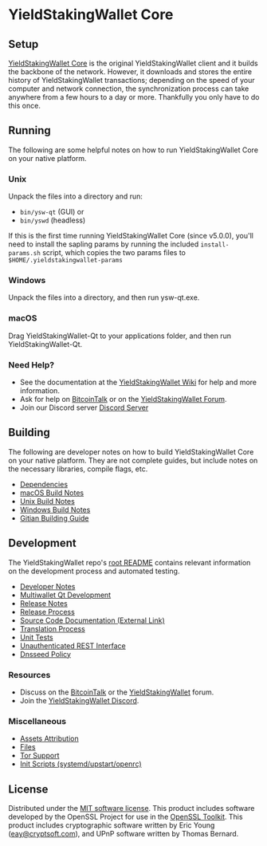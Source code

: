 YieldStakingWallet Core
=============

Setup
---------------------
[YieldStakingWallet Core](http://yieldstakingwallet.org/wallet) is the original YieldStakingWallet client and it builds the backbone of the network. However, it downloads and stores the entire history of YieldStakingWallet transactions; depending on the speed of your computer and network connection, the synchronization process can take anywhere from a few hours to a day or more. Thankfully you only have to do this once.

Running
---------------------
The following are some helpful notes on how to run YieldStakingWallet Core on your native platform.

### Unix

Unpack the files into a directory and run:

- `bin/ysw-qt` (GUI) or
- `bin/yswd` (headless)

If this is the first time running YieldStakingWallet Core (since v5.0.0), you'll need to install the sapling params by running the included `install-params.sh` script, which copies the two params files to `$HOME/.yieldstakingwallet-params`

### Windows

Unpack the files into a directory, and then run ysw-qt.exe.

### macOS

Drag YieldStakingWallet-Qt to your applications folder, and then run YieldStakingWallet-Qt.

### Need Help?

* See the documentation at the [YieldStakingWallet Wiki](https://github.com/YieldStakingWallet-Project/YieldStakingWallet/wiki)
for help and more information.
* Ask for help on [BitcoinTalk](https://bitcointalk.org/index.php?topic=1262920.0) or on the [YieldStakingWallet Forum](http://forum.yieldstakingwallet.org/).
* Join our Discord server [Discord Server](https://discord.yieldstakingwallet.org)

Building
---------------------
The following are developer notes on how to build YieldStakingWallet Core on your native platform. They are not complete guides, but include notes on the necessary libraries, compile flags, etc.

- [Dependencies](dependencies.md)
- [macOS Build Notes](build-osx.md)
- [Unix Build Notes](build-unix.md)
- [Windows Build Notes](build-windows.md)
- [Gitian Building Guide](gitian-building.md)

Development
---------------------
The YieldStakingWallet repo's [root README](/README.md) contains relevant information on the development process and automated testing.

- [Developer Notes](developer-notes.md)
- [Multiwallet Qt Development](multiwallet-qt.md)
- [Release Notes](release-notes.md)
- [Release Process](release-process.md)
- [Source Code Documentation (External Link)](https://www.fuzzbawls.pw/yieldstakingwallet/doxygen/)
- [Translation Process](translation_process.md)
- [Unit Tests](unit-tests.md)
- [Unauthenticated REST Interface](REST-interface.md)
- [Dnsseed Policy](dnsseed-policy.md)

### Resources
* Discuss on the [BitcoinTalk](https://bitcointalk.org/index.php?topic=1262920.0) or the [YieldStakingWallet](http://forum.yieldstakingwallet.org/) forum.
* Join the [YieldStakingWallet Discord](https://discord.yieldstakingwallet.org).

### Miscellaneous
- [Assets Attribution](assets-attribution.md)
- [Files](files.md)
- [Tor Support](tor.md)
- [Init Scripts (systemd/upstart/openrc)](init.md)

License
---------------------
Distributed under the [MIT software license](/COPYING).
This product includes software developed by the OpenSSL Project for use in the [OpenSSL Toolkit](https://www.openssl.org/). This product includes
cryptographic software written by Eric Young ([eay@cryptsoft.com](mailto:eay@cryptsoft.com)), and UPnP software written by Thomas Bernard.
